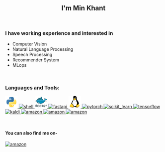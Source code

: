 <h2 align="center">I'm <b>Min Khant</b></h2>

<br>

### I have working experience and interested in
- Computer Vision
- Natural Language Processing
- Speech Processing
- Recommender System
- MLops

<br>

<h3 align="left">Languages and Tools:</h3>
<p align="left">
<a href="https://www.python.org" target="_blank"> <img src="https://raw.githubusercontent.com/devicons/devicon/master/icons/python/python-original.svg" alt="python" width="40" height="40"/> </a><a href="https://www.gnu.org/software/bash/" target="_blank"><img src="https://upload.wikimedia.org/wikipedia/commons/thumb/2/20/Bash_Logo_black_and_white_icon_only.svg/512px-Bash_Logo_black_and_white_icon_only.svg.png?20180723054438" alt="shell" width="40" height="40"/> </a><a href="https://www.docker.com/" target="_blank"><img src="https://raw.githubusercontent.com/devicons/devicon/master/icons/docker/docker-original-wordmark.svg" alt="docker" width="40" height="40"/> </a> <a href="https://fastapi.tiangolo.com/" target="_blank"><img src="https://cdn.worldvectorlogo.com/logos/fastapi-1.svg" alt="fastapi" width="40" height="40"/> </a><a href="https://www.linux.org/" target="_blank"> <img src="https://raw.githubusercontent.com/devicons/devicon/master/icons/linux/linux-original.svg" alt="linux" width="40" height="40"/> </a><a href="https://pytorch.org/" target="_blank"> <img src="https://www.vectorlogo.zone/logos/pytorch/pytorch-icon.svg" alt="pytorch" width="40" height="40"/> </a> <a href="https://scikit-learn.org/" target="_blank"> <img src="https://upload.wikimedia.org/wikipedia/commons/0/05/Scikit_learn_logo_small.svg" alt="scikit_learn" width="40" height="40"/> </a> <a href="https://www.tensorflow.org" target="_blank"> <img src="https://www.vectorlogo.zone/logos/tensorflow/tensorflow-icon.svg" alt="tensorflow" width="40" height="40"/> </a> <a href="https://kaldi-asr.org/" target="_blank"> <img src="https://kaldi-asr.org/kaldi_logo.png" alt="kaldi" width="40" height="40"/> </a> <a href="https://aws.amazon.com/" target="_blank"> <img src="https://upload.wikimedia.org/wikipedia/commons/thumb/9/93/Amazon_Web_Services_Logo.svg/2560px-Amazon_Web_Services_Logo.svg.png" alt="amazon" width="40" height="40"/> </a> <a href="https://dvc.org/doc" target="_blank"> <img src="https://repository-images.githubusercontent.com/83878269/a5c64400-8fdd-11ea-9851-ec57bc168db5" alt="amazon" width="60" height="40"/> </a><a href="https://mlflow.org/" target="_blank"> <img src="https://www.databricks.com/wp-content/uploads/2021/06/MLflow-logo-pos-TM-1.png" alt="amazon" width="60" height="40"/> </a> </p>

<br>

#### You can also find me on- 

<p>
<a href="https://www.linkedin.com/in/min-khant-maung-maung-57628a135/" target="_blank"> <img src="https://img.icons8.com/color/48/000000/linkedin.png" alt="amazon" width="40" height="40"/> </a>
</p>


